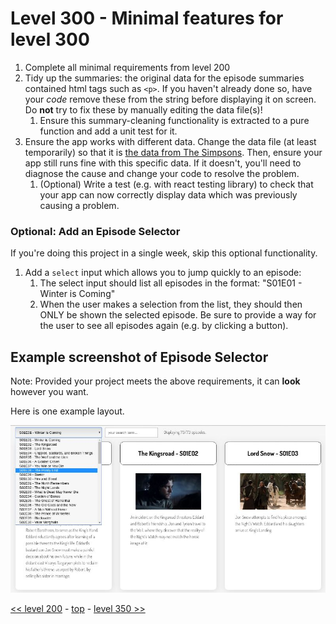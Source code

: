 # Level 300 - Minimal features for level 300

1. Complete all minimal requirements from level 200
1. Tidy up the summaries: the original data for the episode summaries contained html tags such as `<p>`.  If you haven't already done so, have your _code_ remove these from the string before displaying it on screen.  Do **not** try to fix these by manually editing the data file(s)!
   1. Ensure this summary-cleaning functionality is extracted to a pure function and add a unit test for it.
3. Ensure the app works with different data.  Change the data file (at least temporarily) so that it is [the data from The Simpsons](https://api.tvmaze.com/shows/83/episodes).  Then, ensure your app still runs fine with this specific data.  If it doesn't, you'll need to diagnose the cause and change your code to resolve the problem.
   1. (Optional) Write a test (e.g. with react testing library) to check that your app can now correctly display data which was previously causing a problem.


### Optional: Add an Episode Selector
If you're doing this project in a single week, skip this optional functionality.

1. Add a `select` input which allows you to jump quickly to an episode:
   1. The select input should list all episodes in the format: "S01E01 - Winter is Coming"
   1. When the user makes a selection from the list, they should then ONLY be shown the selected episode.  Be sure to provide a way for the user to see all episodes again (e.g. by clicking a button).

## Example screenshot of Episode Selector

Note: Provided your project meets the above requirements, it can **look** however you want.

Here is one example layout.

![level 300 example showing episode selector](./example-screenshots/example-episode-selector.jpg)

[<< level 200](./level-200.md) - [top](./readme.md) - [level 350 >>](./level-350.md)
